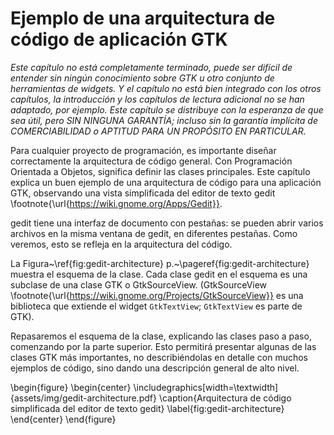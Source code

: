 # Ejemplo de una arquitectura de código de aplicación GTK


*Este capítulo no está completamente terminado, puede ser difícil de entender sin ningún conocimiento sobre GTK u otro conjunto de herramientas de widgets. Y el capítulo no está bien integrado con los otros capítulos, la introducción y los capítulos de lectura adicional no se han adaptado, por ejemplo. Este capítulo se distribuye con la esperanza de que sea útil, pero SIN NINGUNA GARANTÍA; incluso sin la garantía implícita de COMERCIABILIDAD o APTITUD PARA UN PROPÓSITO EN PARTICULAR.*

<!-- POR ARREGLAR: Vuelve a explicar qué es un "widget" y un "contenedor". Y agregue un glosario al final. -->

Para cualquier proyecto de programación, es importante diseñar correctamente la arquitectura de código general. Con Programación Orientada a Objetos, significa definir las clases principales. Este capítulo explica un buen ejemplo de una arquitectura de código para una aplicación GTK, observando una vista simplificada del editor de texto gedit \footnote{\url{https://wiki.gnome.org/Apps/Gedit}}.

gedit tiene una interfaz de documento con pestañas: se pueden abrir varios archivos en la misma ventana de gedit, en diferentes pestañas. Como veremos, esto se refleja en la arquitectura del código.

La Figura~\ref{fig:gedit-architecture} p.~\pageref{fig:gedit-architecture} muestra el esquema de la clase. Cada clase gedit en el esquema es una subclase de una clase GTK o GtkSourceView. (GtkSourceView \footnote{\url{https://wiki.gnome.org/Projects/GtkSourceView}} es una biblioteca que extiende el widget `GtkTextView`; `GtkTextView` es parte de GTK).

Repasaremos el esquema de la clase, explicando las clases paso a paso, comenzando por la parte superior. Esto permitirá presentar algunas de las clases GTK más importantes, no describiéndolas en detalle con muchos ejemplos de código, sino dando una descripción general de alto nivel.

\begin{figure}
  \begin{center}
    \includegraphics[width=\textwidth]{assets/img/gedit-architecture.pdf}
    \caption{Arquitectura de código simplificada del editor de texto gedit}
    \label{fig:gedit-architecture}
  \end{center}
\end{figure}

